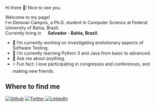 Hi there 👋! Nice to see you.

<p>Welcome to my page! </br> I'm Denivan Campos, a Ph.D. student in Computer Science at Federal University of Bahia, Brazil.
</br> Currently living in <img src="https://s1.static.brasilescola.uol.com.br/be/conteudo/images/2-bandeira-do-brasil.jpg" width="13"/> <b>Salvador - Bahia, Brazil</b>.
<p>

- 🔭 I’m currently working on investigating evolutionary aspects of Software Testing. 
- 🌱 I’m currently learning Python 3 and Java from basic to advanced.
- 💬 Ask me about anything.
- ⚡ Fun fact: I love participating in congresses and conferences, and making new friends.


<h2>Where to find me</h2>
<p><a href="mailto:dhennya@gmail.com" target="_blank"><img alt="Github" src="https://img.shields.io/badge/Gmail-D14836?style=for-the-badge&logo=gmail&logoColor=white" /></a> </a><a href="https://twitter.com/DhennyaCampos" target="_blank"><img alt="Twitter" src="https://img.shields.io/badge/twitter-%231DA1F2.svg?&style=for-the-badge&logo=twitter&logoColor=white" /> </a> 
<a href="https://www.linkedin.com/in/denivan-campos-dhennya-41a50b38//" target="_blank"><img alt="LinkedIn" src="https://img.shields.io/badge/linkedin-%230077B5.svg?&style=for-the-badge&logo=linkedin&logoColor=white"/> 
</p>
